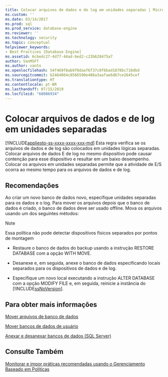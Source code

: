 ```yaml
---
title: Colocar arquivos de dados e de log em unidades separadas | Microsoft Docs
ms.custom: ''
ms.date: 03/14/2017
ms.prod: sql
ms.prod_service: database-engine
ms.reviewer: ''
ms.technology: security
ms.topic: conceptual
helpviewer_keywords:
- Best Practices [Database Engine]
ms.assetid: 6cbedc27-4d77-44ad-bed2-c23b628475a7
author: VanMSFT
ms.author: vanto
ms.openlocfilehash: 54f469f8ab9f0daaf6f37c8f6bad1878bc716dbd
ms.sourcegitcommit: b2464064c0566590e486a3aafae6d67ce2645cef
ms.translationtype: HT
ms.contentlocale: pt-BR
ms.lasthandoff: 07/15/2019
ms.locfileid: "68086934"
---
```

# <a name="place-data-and-log-files-on-separate-drives"></a>Colocar arquivos de dados e de log em unidades separadas
[!INCLUDE[appliesto-ss-xxxx-xxxx-xxx-md](../../includes/appliesto-ss-xxxx-xxxx-xxx-md.md)]
  Esta regra verifica se os arquivos de dados e de log são colocados em unidades lógicas separadas. Colocar arquivos de dados E de log no mesmo dispositivo pode causar contenção para esse dispositivo e resultar em um baixo desempenho. Colocar os arquivos em unidades separadas permite que a atividade de E/S ocorra ao mesmo tempo para os arquivos de dados e de log.  
  
## <a name="recommendations"></a>Recomendações  
 Ao criar um novo banco de dados novo, especifique unidades separadas para os dados e o log. Para mover os arquivos depois que o banco de dados é criado, o banco de dados deve ser usado offline. Mova os arquivos usando um dos seguintes métodos:  
  
> [!NOTE]  
>  Essa política não pode detectar dispositivos físicos separados por pontos de montagem  
  
-   Restaure o banco de dados do backup usando a instrução RESTORE DATABASE com a opção WITH MOVE.  
  
-   Desanexe e, em seguida, anexe o banco de dados especificando locais separados para os dispositivos de dados e de log.  
  
-   Especifique um novo local executando a instrução ALTER DATABASE com a opção MODIFY FILE e, em seguida, reinicie a instância do [!INCLUDE[ssNoVersion](../../includes/ssnoversion-md.md)].  
  
## <a name="for-more-information"></a>Para obter mais informações  
 [Mover arquivos de banco de dados](../../relational-databases/databases/move-database-files.md)  
  
 [Mover bancos de dados de usuário](../../relational-databases/databases/move-user-databases.md)  
  
 [Anexar e desanexar bancos de dados &#40;SQL Server&#41;](../../relational-databases/databases/database-detach-and-attach-sql-server.md)  
  
## <a name="see-also"></a>Consulte Também  
 [Monitorar e impor práticas recomendadas usando o Gerenciamento Baseado em Políticas](../../relational-databases/policy-based-management/monitor-and-enforce-best-practices-by-using-policy-based-management.md)  
  
  
